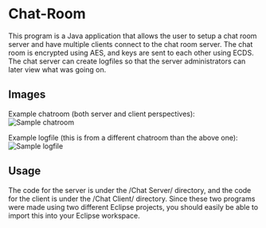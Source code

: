 # Chat-Room
This program is a Java application that allows the user to setup a chat room server and have multiple clients connect to the chat room server. The chat room is encrypted using AES, and keys are sent to each other using ECDS. The chat server can create logfiles so that the server administrators can later view what was going on.

## Images
Example chatroom (both server and client perspectives):
![Sample chatroom](https://preview.ibb.co/n4wo9K/chatroom.png "Sample chatroom")

Example logfile (this is from a different chatroom than the above one):
![Sample logfile](https://image.ibb.co/hPKQpK/logfile.png "Sample logfile")

## Usage
The code for the server is under the /Chat Server/ directory, and the code for the client is under the /Chat Client/ directory. Since these two programs were made using two different Eclipse projects, you should easily be able to import this into your Eclipse workspace.
